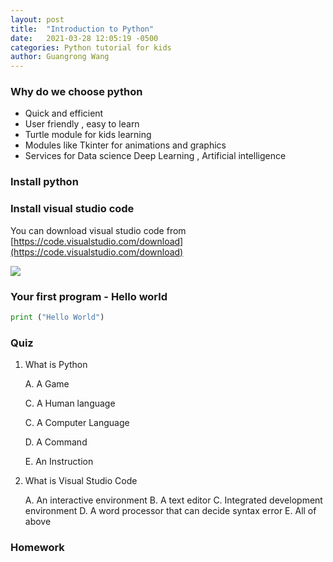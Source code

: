 ```yaml
---
layout: post
title:  "Introduction to Python"
date:   2021-03-28 12:05:19 -0500
categories: Python tutorial for kids
author: Guangrong Wang
---
```


### Why do we choose python 
 
- Quick and efficient 
- User friendly , easy to learn 
- Turtle module for kids learning
- Modules like Tkinter for animations and graphics
- Services for Data science Deep Learning , Artificial intelligence 

### Install python 

### Install visual studio code

You can download visual studio code from [https://code.visualstudio.com/download](https://code.visualstudio.com/download)

<img src="/pythonforkids/assets/img/downloadVisualStudioCode.png">


### Your first program - Hello world 
```python
print ("Hello World")
```
### Quiz
1. What is Python 

    A. A Game

    C. A Human language

    C. A Computer Language

    D. A Command 

    E. An Instruction


2. What is Visual Studio Code 

    A. An interactive environment 
    B. A text editor
    C. Integrated development environment 
    D. A word processor that can decide syntax error
    E. All of above 
### Homework 